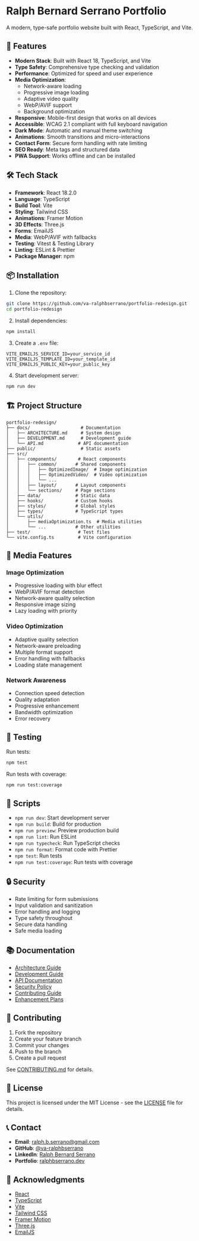 # Ralph Bernard Serrano Portfolio

A modern, type-safe portfolio website built with React, TypeScript, and Vite.

## 🚀 Features

- **Modern Stack**: Built with React 18, TypeScript, and Vite
- **Type Safety**: Comprehensive type checking and validation
- **Performance**: Optimized for speed and user experience
- **Media Optimization**:
  - Network-aware loading
  - Progressive image loading
  - Adaptive video quality
  - WebP/AVIF support
  - Background optimization
- **Responsive**: Mobile-first design that works on all devices
- **Accessible**: WCAG 2.1 compliant with full keyboard navigation
- **Dark Mode**: Automatic and manual theme switching
- **Animations**: Smooth transitions and micro-interactions
- **Contact Form**: Secure form handling with rate limiting
- **SEO Ready**: Meta tags and structured data
- **PWA Support**: Works offline and can be installed

## 🛠 Tech Stack

- **Framework**: React 18.2.0
- **Language**: TypeScript
- **Build Tool**: Vite
- **Styling**: Tailwind CSS
- **Animations**: Framer Motion
- **3D Effects**: Three.js
- **Forms**: EmailJS
- **Media**: WebP/AVIF with fallbacks
- **Testing**: Vitest & Testing Library
- **Linting**: ESLint & Prettier
- **Package Manager**: npm

## 📦 Installation

1. Clone the repository:
```bash
git clone https://github.com/va-ralphbserrano/portfolio-redesign.git
cd portfolio-redesign
```

2. Install dependencies:
```bash
npm install
```

3. Create a `.env` file:
```env
VITE_EMAILJS_SERVICE_ID=your_service_id
VITE_EMAILJS_TEMPLATE_ID=your_template_id
VITE_EMAILJS_PUBLIC_KEY=your_public_key
```

4. Start development server:
```bash
npm run dev
```

## 🏗 Project Structure

```
portfolio-redesign/
├── docs/                   # Documentation
│   ├── ARCHITECTURE.md     # System design
│   ├── DEVELOPMENT.md      # Development guide
│   └── API.md             # API documentation
├── public/                 # Static assets
├── src/
│   ├── components/        # React components
│   │   ├── common/       # Shared components
│   │   │   ├── OptimizedImage/  # Image optimization
│   │   │   ├── OptimizedVideo/  # Video optimization
│   │   │   └── ...
│   │   ├── layout/       # Layout components
│   │   └── sections/     # Page sections
│   ├── data/             # Static data
│   ├── hooks/            # Custom hooks
│   ├── styles/           # Global styles
│   ├── types/            # TypeScript types
│   └── utils/
│       ├── mediaOptimization.ts  # Media utilities
│       └── ...           # Other utilities
├── test/                  # Test files
└── vite.config.ts         # Vite configuration
```

## 🎨 Media Features

### Image Optimization
- Progressive loading with blur effect
- WebP/AVIF format detection
- Network-aware quality selection
- Responsive image sizing
- Lazy loading with priority

### Video Optimization
- Adaptive quality selection
- Network-aware preloading
- Multiple format support
- Error handling with fallbacks
- Loading state management

### Network Awareness
- Connection speed detection
- Quality adaptation
- Progressive enhancement
- Bandwidth optimization
- Error recovery

## 🧪 Testing

Run tests:
```bash
npm test
```

Run tests with coverage:
```bash
npm run test:coverage
```

## 📝 Scripts

- `npm run dev`: Start development server
- `npm run build`: Build for production
- `npm run preview`: Preview production build
- `npm run lint`: Run ESLint
- `npm run typecheck`: Run TypeScript checks
- `npm run format`: Format code with Prettier
- `npm test`: Run tests
- `npm run test:coverage`: Run tests with coverage

## 🔒 Security

- Rate limiting for form submissions
- Input validation and sanitization
- Error handling and logging
- Type safety throughout
- Secure data handling
- Safe media loading

## 📚 Documentation

- [Architecture Guide](./docs/ARCHITECTURE.md)
- [Development Guide](./docs/DEVELOPMENT.md)
- [API Documentation](./docs/API.md)
- [Security Policy](./SECURITY.md)
- [Contributing Guide](./CONTRIBUTING.md)
- [Enhancement Plans](./ENHANCEMENTS.md)

## 🤝 Contributing

1. Fork the repository
2. Create your feature branch
3. Commit your changes
4. Push to the branch
5. Create a pull request

See [CONTRIBUTING.md](./CONTRIBUTING.md) for details.

## 📄 License

This project is licensed under the MIT License - see the [LICENSE](./LICENSE) file for details.

## 📞 Contact

- **Email**: ralph.b.serrano@gmail.com
- **GitHub**: [@va-ralphbserrano](https://github.com/va-ralphbserrano)
- **LinkedIn**: [Ralph Bernard Serrano](https://www.linkedin.com/in/ralphbserrano/)
- **Portfolio**: [ralphbserrano.dev](https://ralphbserrano.dev)

## 🙏 Acknowledgments

- [React](https://reactjs.org/)
- [TypeScript](https://www.typescriptlang.org/)
- [Vite](https://vitejs.dev/)
- [Tailwind CSS](https://tailwindcss.com/)
- [Framer Motion](https://www.framer.com/motion/)
- [Three.js](https://threejs.org/)
- [EmailJS](https://www.emailjs.com/)
